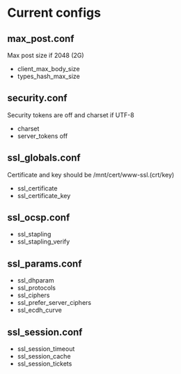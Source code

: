 # Current configs

## max_post.conf
Max post size if 2048 (2G)

 - client_max_body_size
 - types_hash_max_size

## security.conf
Security tokens are off and charset if UTF-8

 - charset
 - server_tokens off

## ssl_globals.conf
Certificate and key should be /mnt/cert/www-ssl.(crt/key)

 - ssl_certificate
 - ssl_certificate_key

## ssl_ocsp.conf

 - ssl_stapling
 - ssl_stapling_verify

## ssl_params.conf

 - ssl_dhparam
 - ssl_protocols
 - ssl_ciphers
 - ssl_prefer_server_ciphers
 - ssl_ecdh_curve

## ssl_session.conf
 - ssl_session_timeout
 - ssl_session_cache
 - ssl_session_tickets

